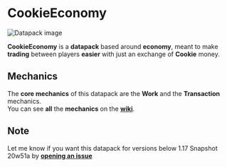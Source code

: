 # CookieEconomy

![Datapack image](https://i.imgur.com/K6gfzCU.png)

**CookieEconomy** is a **datapack** based around **economy**, meant to make **trading** between players **easier** with just an exchange of **Cookie** money.

## Mechanics

The **core mechanics** of this datapack are the **Work** and the **Transaction** mechanics.<br>
You can see **all** the **mechanics** on the **[wiki](https://github.com/El-Kavio/CookieEconomy/wiki)**.

## Note

Let me know if you want this datapack for versions below 1.17 Snapshot 20w51a by **<a href="https://github.com/El-Kavio/CookieEconomy/issues" target="_blank">opening an issue**
